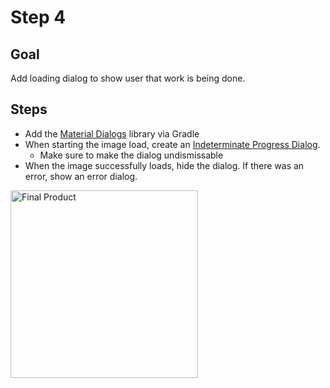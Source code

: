 Step 4
===

Goal
---

Add loading dialog to show user that work is being done.

Steps
---

* Add the [Material Dialogs](https://github.com/afollestad/material-dialogs) library via Gradle
* When starting the image load, create an [Indeterminate Progress Dialog](https://github.com/afollestad/material-dialogs#indeterminate-progress-dialogs).
  * Make sure to make the dialog undismissable
* When the image successfully loads, hide the dialog. If there was an error, show an error dialog.

<img src="https://lh3.googleusercontent.com/OdhbTJwas7fZSHDxDV8J_ozfQNnB3IqngPxMFG6qh3PpuZ0Qj-HhNamoK5B7hjE72N9lc1-NyCCqKEAEhWb8XX-OsHc_ZMf7OpMSObo1lHKzSF8fHYmFiFlp4HYWcQx4Ru0C9rTsY1QoZAK8_gPJATTt7DKKxlsAvkehzzxEy7BqxkLJwwxWHtlca8oIgybmoU9neHdwhZBT_4PpZuHyrQ5qh6nRmbWTKl8J3ESVlqEEv0ZYRVLjfm14HjgHEJxrOAdyxEgRWnd08v5tWfAOwKNlPD63X2MrLIAPqYPLsh76cOPi5lhbOs3a5tovm836fDG0GOalhko0G9rW6ewIb3z40n438wqqrtY8yfl0mSE3QDrYrVX6onugjeIusRtUcMMg9KEyeSlCE40qvZHE5OcpkIr7TnS6UFHDQeIu6NTi_FVPDcTT64k2CQQx2u5QHb5hasD5hY82lhkUQ4ZKxBwJN8Ng_FFXPWsN7aN4Q5Cg0pXyyY-43YctRZkcD7o-zMPla45IHkVeOmcbA7tEx_j9W0S63FtrR3ydTNLcxp0OZTuorqj4PjfvdS0c2zVz199zsaWP_k76wNh2QSsmSQbWciH51KHurS2SdRWJOKZX6EtZ2A=w480-h847-no" alt="Final Product" style="width: 300px;" />
